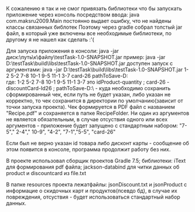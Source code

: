 К сожалению я так и не смог привязать библиотеки что бы запускать приложение через консоль посредством ввода: java com.maksru2009.Main 
постоянно выдает ошибку, что не найдены классы связанных библотек
Поэтому через gradle собрал толстый jar файл, в который уже включены все необходимые библиотеки, по другому я не нашел как сделать :'(

Для запуска приложения в консоли: java -jar диск:\путь\к\файлу\testTask-1.0-SNAPSHOT.jar
	пример: java -jar D:\testTask\build\libs\testTask-1.0-SNAPSHOT.jar
доступен запуск с аргументами: java -jar D:\testTask\build\libs\testTask-1.0-SNAPSHOT.jar 1-2 5-2 7-8 10-1 9-5 11-1 3-7  card-26 pathToSave-D:\
где: 1-2 5-2 7-8 10-1 9-5 11-1 3-7 это idProduct-quantity ;
	card-26 - discountCard-Id26 ;
	pathToSave-D:\ - куда необходимо сохранить сформированный чек, если путь не будет указан, либо указан не корректно, то чек сохранится в директории по умолчанию(зависит от точки запуска проекта).
Чек формируется в PDF файл с названием "Recipe.pdf" и сохраняется в папке RecipeFolder.
Ни один из аргументов не является обязательным, в случае отсуствия одного или всех аргументов - приложение будет запущено с стандартным набором: "7-5"," 2-4"," 10-9", "4-2", "7-1","5-5", "card-26"

Если был не верно указан id товара либо дисконт карты - сообщение об этом появится в консоле, программа продолжит работу без них.

В проекте использовал сборщик проектов Gradle 7.5; библиотеки: iText для формирования pdf файла; jackson-databind для читки данных об product и discountcard из file.txt

В папке resources проекта лежатфайлы: jsonDiscount.txt и jsonProduct с информацие о скидочных карт и продуктов(псевдо бд), в случае их повреждения, отсуствия - будет использоваться стандартный набор данных.



 